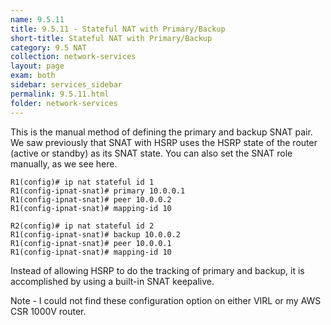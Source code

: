 ```yaml
---
name: 9.5.11
title: 9.5.11 - Stateful NAT with Primary/Backup
short-title: Stateful NAT with Primary/Backup
category: 9.5 NAT
collection: network-services
layout: page
exam: both
sidebar: services_sidebar
permalink: 9.5.11.html
folder: network-services
---
```

This is the manual method of defining the primary and backup SNAT pair. We saw previously that SNAT with HSRP uses the HSRP state of the router (active or standby) as its SNAT state. You can also set the SNAT role manually, as we see here.
```
R1(config)# ip nat stateful id 1
R1(config-ipnat-snat)# primary 10.0.0.1
R1(config-ipnat-snat)# peer 10.0.0.2
R1(config-ipnat-snat)# mapping-id 10
```
```
R2(config)# ip nat stateful id 2
R1(config-ipnat-snat)# backup 10.0.0.2
R1(config-ipnat-snat)# peer 10.0.0.1
R1(config-ipnat-snat)# mapping-id 10
```
Instead of allowing HSRP to do the tracking of primary and backup, it is accomplished by using a built-in SNAT keepalive.

Note - I could not find these configuration option on either VIRL or my AWS CSR 1000V router.